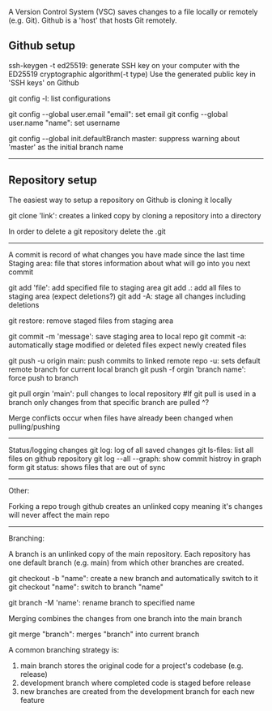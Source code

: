 A Version Control System (VSC) saves changes to a file locally or remotely (e.g. Git).
Github is a 'host' that hosts Git remotely.

## Github setup

ssh-keygen -t ed25519: generate SSH key on your computer with the ED25519 cryptographic algorithm(-t type)
Use the generated public key in 'SSH keys' on Github

git config -l: list configurations

git config --global user.email "email": set email 
git config --global user.name "name": set username 

git config --global init.defaultBranch master: suppress warning about 'master' as the initial branch name

---

## Repository setup

The easiest way to setup a repository on Github is cloning it locally

git clone 'link': creates a linked copy by cloning a repository into a directory

In order to delete a git repository delete the .git

---

A commit is record of what changes you have made since the last time 
Staging area: file that stores information about what will go into you next commit

git add 'file': add specified file to staging area 
git add .: add all files to staging area (expect deletions?)
git add -A: stage all changes including deletions

git restore: remove staged files from staging area

git commit -m 'message': save staging area to local repo
git commit -a: automatically stage modified or deleted files expect newly created files

git push -u origin main: push commits to linked remote repo
-u: sets default remote branch for current local branch
git push -f orgin 'branch name': force push to branch

git pull orgin 'main': pull changes to local repository
#If git pull is used in a branch only changes from that specific branch are pulled
^?

Merge conflicts occur when files have already been changed when pulling/pushing

---

Status/logging changes
git log: log of all saved changes
git ls-files: list all files on github repository
git log --all --graph: show commit histroy in graph form
git status: shows files that are out of sync

---

Other:

Forking a repo trough github creates an unlinked copy meaning it's changes will never affect the main repo

---

Branching:

A branch is an unlinked copy of the main repository.
Each repository has one default branch (e.g. main) from which other branches are created. 

git checkout -b "name": create a new branch and automatically switch to it
git checkout "name": switch to branch "name"

git branch -M 'name': rename branch to specified name

Merging combines the changes from one branch into the main branch

git merge "branch": merges "branch" into current branch

A common branching strategy is:
1. main branch stores the original code for a project's codebase (e.g. release)
2. development branch where completed code is staged before release
3. new branches are created from the development branch for each new feature